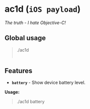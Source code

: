 # ac1d (`iOS payload`)

*The truth - I hate Objective-C!*

## Global usage

> ./ac1d <option>

## Features

* **`battery`** - Show device battery level.

**Usage:**

> ./ac1d battery
